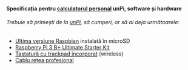 #### Specificația pentru [calculatorul personal](http://pc.unpi.ro/) unPi, software și hardware

###### Trebuie să primești de la [unPi](https://www.unpi.ro/), să cumperi, or să ai deja următoarele:

- [Ultima versiune Raspbian](https://www.raspberrypi.org/downloads/raspbian/) instalată în microSD
- [Raspberry Pi 3 B+ Ultimate Starter Kit](https://www.amazon.de/gp/product/B07DDCRFP6/)
- [Tastatură cu trackpad incorporat](https://www.amazon.de/gp/product/B07HG5Q851/) (wireless)
- [Cablu rețea profesional](https://www.amazon.de/gp/product/B00QV1F160/)
